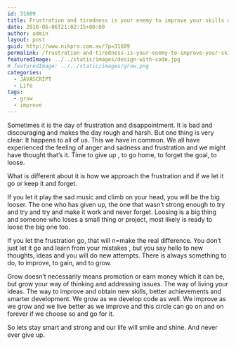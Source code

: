 ```yaml
---
id: 31609
title: Frustration and tiredness is your enemy to improve your skills and grow
date: 2018-06-06T21:02:15+00:00
author: admin
layout: post
guid: http://www.nikpro.com.au/?p=31609
permalink: /frustration-and-tiredness-is-your-enemy-to-improve-your-skills-and-grow/
featuredImage: ../../static/images/design-with-code.jpg
# featuredImage: ../../static/images/grow.png
categories:
  - JAVASCRIPT
  - Life
tags:
  - grow
  - improve
---
```

Sometimes it is the day of frustration and disappointment. It is bad and discouraging and makes the day rough and harsh. But one thing is very clear: It happens to all of us. This we have in common. We all have experienced the feeling of anger and sadness and frustration and we might have thought that&#8217;s it. Time to give up , to go home, to forget the goal, to loose.

What is different about it is how we approach the frustration and if we let it go or keep it and forget.

If you let it play the sad music and climb on your head, you will be the big looser. The one who has given up, the one that wasn&#8217;t strong enough to try and try and try and make it work and never forget. Loosing is a big thing and someone who loses a small thing or project, most likely is ready to loose the big one too.

If you let the frustration go, that will n=make the real difference. You don&#8217;t just let it go and learn from your mistakes , but you say hello to new thoughts, ideas and you will do new attempts. There is always something to do, to improve, to gain, and to grow.

Grow doesn&#8217;t necessarily means promotion or earn money which it can be, but grow your way of thinking and addressing issues. The way of living your ideas. The way to improve and obtain new skills, better achievements and smarter development. We grow as we develop code as well. We improve as we grow and we live better as we improve and this circle can go on and on forever if we choose so and go for it.

So lets stay smart and strong and our life will smile and shine. And never ever give up.
